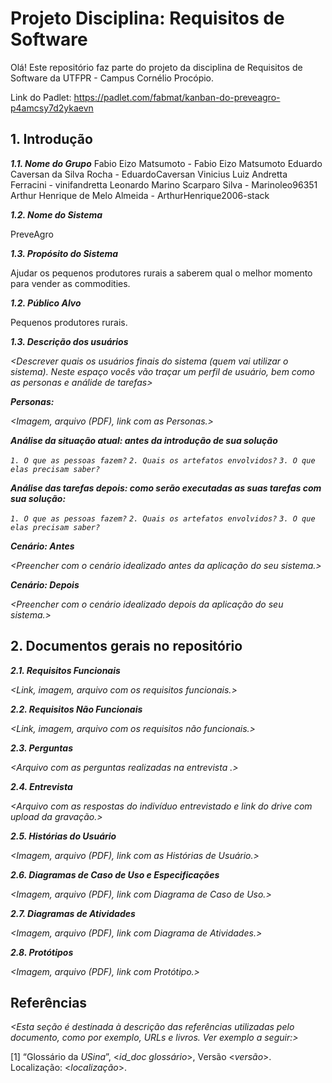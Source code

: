 
# Projeto Disciplina: Requisitos de Software

Olá! Este repositório faz parte do projeto da disciplina de Requisitos de Software da UTFPR - Campus Cornélio Procópio. 

Link do Padlet: https://padlet.com/fabmat/kanban-do-preveagro-p4amcsy7d2ykaevn

## 1. Introdução

***1.1.  Nome do Grupo***
Fabio Eizo Matsumoto - Fabio Eizo Matsumoto
Eduardo Caversan da Silva Rocha - EduardoCaversan
Vinicius Luiz Andretta Ferracini - vinifandretta
Leonardo Marino Scarparo Silva - Marinoleo96351
Arthur Henrique de Melo Almeida - ArthurHenrique2006-stack

***1.2.  Nome do Sistema***

PreveAgro

***1.3.  Propósito do Sistema***

Ajudar os pequenos produtores rurais a saberem qual o melhor momento para vender as commodities.

***1.2.  Público Alvo***

Pequenos produtores rurais.

***1.3. Descrição dos usuários***

*<Descrever quais os usuários finais do sistema (quem vai utilizar o sistema). Neste espaço vocês vão traçar um perfil de usuário, bem como as personas e análide de tarefas>*

***Personas:***

*<Imagem, arquivo (PDF), link com as Personas.>*

***Análise da situação atual: antes da introdução de sua solução***

*`1. O que as pessoas fazem?`*
*`2. Quais os artefatos envolvidos?`*
*`3. O que elas precisam saber?`*

***Análise das tarefas depois: como serão executadas as suas tarefas com sua solução:***

*`1. O que as pessoas fazem?`*
*`2. Quais os artefatos envolvidos?`*
*`3. O que elas precisam saber?`*

***Cenário: Antes***

*<Preencher com o cenário idealizado antes da aplicação do seu sistema.>*

***Cenário: Depois***

*<Preencher com o cenário idealizado depois da aplicação do seu sistema.>*

## 2. Documentos gerais no repositório

***2.1. Requisitos Funcionais***

*<Link, imagem, arquivo com os requisitos funcionais.>*

***2.2. Requisitos Não Funcionais***

*<Link, imagem, arquivo com os requisitos não funcionais.>*

***2.3. Perguntas***

*<Arquivo com as perguntas realizadas na entrevista .>*

***2.4. Entrevista***

*<Arquivo com as respostas do indivíduo entrevistado e link do drive com upload da gravação.>*

***2.5. Histórias do Usuário***

*<Imagem, arquivo (PDF), link com as Histórias de Usuário.>*

***2.6. Diagramas de Caso de Uso e Especificações***

*<Imagem, arquivo (PDF), link com Diagrama de Caso de Uso.>*

***2.7. Diagramas de Atividades***

*<Imagem, arquivo (PDF), link com Diagrama de Atividades.>*

***2.8. Protótipos***

*<Imagem, arquivo (PDF), link com Protótipo.>*

## Referências

*<Esta seção é destinada à descrição das referências utilizadas pelo documento, como por exemplo, URLs e livros. Ver exemplo a seguir:>*

[1] “Glossário da _USina_”, <_id_doc glossário_>, Versão <_versão_>. Localização: <_localização_>.
